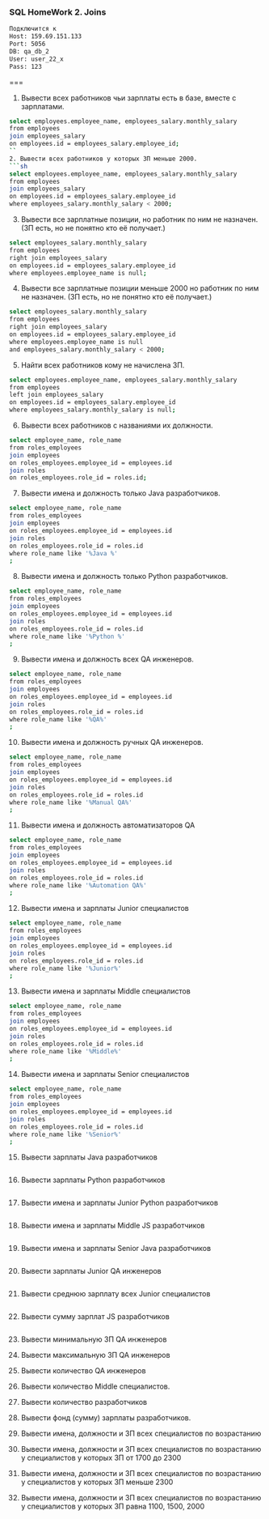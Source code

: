 ﻿### SQL HomeWork 2. Joins
```sh
Подключится к 
Host: 159.69.151.133
Port: 5056
DB: qa_db_2
User: user_22_x
Pass: 123
```
===
1. Вывести всех работников чьи зарплаты есть в базе, вместе с зарплатами.
```sh
select employees.employee_name, employees_salary.monthly_salary 
from employees
join employees_salary
on employees.id = employees_salary.employee_id;
``
2. Вывести всех работников у которых ЗП меньше 2000.
```sh
select employees.employee_name, employees_salary.monthly_salary 
from employees
join employees_salary
on employees.id = employees_salary.employee_id 
where employees_salary.monthly_salary < 2000;
```
3. Вывести все зарплатные позиции, но работник по ним не назначен. (ЗП есть, но не понятно кто её получает.)
```sh
select employees_salary.monthly_salary 
from employees
right join employees_salary
on employees.id = employees_salary.employee_id
where employees.employee_name is null;
```
4. Вывести все зарплатные позиции  меньше 2000 но работник по ним не назначен. (ЗП есть, но не понятно кто её получает.)
```sh
select employees_salary.monthly_salary 
from employees
right join employees_salary
on employees.id = employees_salary.employee_id
where employees.employee_name is null
and employees_salary.monthly_salary < 2000;
```
5. Найти всех работников кому не начислена ЗП.
```sh
select employees.employee_name, employees_salary.monthly_salary 
from employees
left join employees_salary
on employees.id = employees_salary.employee_id
where employees_salary.monthly_salary is null;
```
6. Вывести всех работников с названиями их должности.
```sh
select employee_name, role_name
from roles_employees
join employees
on roles_employees.employee_id = employees.id
join roles
on roles_employees.role_id = roles.id;
```
7. Вывести имена и должность только Java разработчиков.
```sh
select employee_name, role_name
from roles_employees
join employees
on roles_employees.employee_id = employees.id
join roles
on roles_employees.role_id = roles.id
where role_name like '%Java %'
;
```
8. Вывести имена и должность только Python разработчиков.
```sh
select employee_name, role_name
from roles_employees
join employees
on roles_employees.employee_id = employees.id
join roles
on roles_employees.role_id = roles.id
where role_name like '%Python %'
;
```
9. Вывести имена и должность всех QA инженеров.
```sh
select employee_name, role_name
from roles_employees
join employees
on roles_employees.employee_id = employees.id
join roles
on roles_employees.role_id = roles.id
where role_name like '%QA%'
;
```
10. Вывести имена и должность ручных QA инженеров.
```sh
select employee_name, role_name
from roles_employees
join employees
on roles_employees.employee_id = employees.id
join roles
on roles_employees.role_id = roles.id
where role_name like '%Manual QA%'
;
```
11. Вывести имена и должность автоматизаторов QA
```sh
select employee_name, role_name
from roles_employees
join employees
on roles_employees.employee_id = employees.id
join roles
on roles_employees.role_id = roles.id
where role_name like '%Automation QA%'
;
```
12. Вывести имена и зарплаты Junior специалистов
```sh
select employee_name, role_name
from roles_employees
join employees
on roles_employees.employee_id = employees.id
join roles
on roles_employees.role_id = roles.id
where role_name like '%Junior%'
;
```
13. Вывести имена и зарплаты Middle специалистов
```sh
select employee_name, role_name
from roles_employees
join employees
on roles_employees.employee_id = employees.id
join roles
on roles_employees.role_id = roles.id
where role_name like '%Middle%'
;
```
14. Вывести имена и зарплаты Senior специалистов
```sh
select employee_name, role_name
from roles_employees
join employees
on roles_employees.employee_id = employees.id
join roles
on roles_employees.role_id = roles.id
where role_name like '%Senior%'
;
```
15. Вывести зарплаты Java разработчиков
```sh

```
16. Вывести зарплаты Python разработчиков
```sh

```
17. Вывести имена и зарплаты Junior Python разработчиков
```sh

```
18. Вывести имена и зарплаты Middle JS разработчиков
```sh

```
19. Вывести имена и зарплаты Senior Java разработчиков
```sh

```
20. Вывести зарплаты Junior QA инженеров
```sh

```
21. Вывести среднюю зарплату всех Junior специалистов
```sh

```
22. Вывести сумму зарплат JS разработчиков
```sh

```
23. Вывести минимальную ЗП QA инженеров

24. Вывести максимальную ЗП QA инженеров

25. Вывести количество QA инженеров

26. Вывести количество Middle специалистов.

27. Вывести количество разработчиков

28. Вывести фонд (сумму) зарплаты разработчиков.

29. Вывести имена, должности и ЗП всех специалистов по возрастанию

30. Вывести имена, должности и ЗП всех специалистов по возрастанию у специалистов у которых ЗП от 1700 до 2300

31. Вывести имена, должности и ЗП всех специалистов по возрастанию у специалистов у которых ЗП меньше 2300

32. Вывести имена, должности и ЗП всех специалистов по возрастанию у специалистов у которых ЗП равна 1100, 1500, 2000
